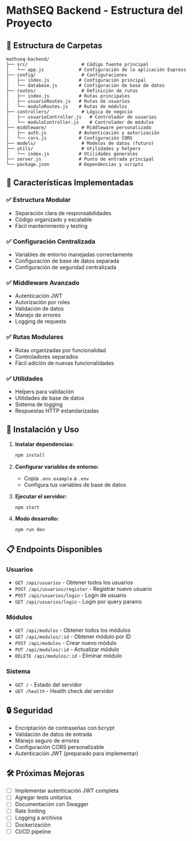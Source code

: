 # MathSEQ Backend - Estructura del Proyecto

## 📁 Estructura de Carpetas

```
mathseq-backend/
├── src/                    # Código fuente principal
│   └── app.js             # Configuración de la aplicación Express
├── config/                 # Configuraciones
│   ├── index.js           # Configuración principal
│   └── database.js        # Configuración de base de datos
├── routes/                 # Definición de rutas
│   ├── index.js           # Rutas principales
│   ├── usuarioRoutes.js   # Rutas de usuarios
│   └── moduloRoutes.js    # Rutas de módulos
├── controllers/            # Lógica de negocio
│   ├── usuarioController.js   # Controlador de usuarios
│   └── moduloController.js    # Controlador de módulos
├── middleware/             # Middleware personalizado
│   ├── auth.js            # Autenticación y autorización
│   └── cors.js            # Configuración CORS
├── models/                 # Modelos de datos (futuro)
├── utils/                  # Utilidades y helpers
│   └── index.js           # Utilidades generales
├── server.js              # Punto de entrada principal
└── package.json           # Dependencias y scripts
```

## 🚀 Características Implementadas

### ✅ Estructura Modular
- Separación clara de responsabilidades
- Código organizado y escalable
- Fácil mantenimiento y testing

### ✅ Configuración Centralizada
- Variables de entorno manejadas correctamente
- Configuración de base de datos separada
- Configuración de seguridad centralizada

### ✅ Middleware Avanzado
- Autenticación JWT
- Autorización por roles
- Validación de datos
- Manejo de errores
- Logging de requests

### ✅ Rutas Modulares
- Rutas organizadas por funcionalidad
- Controladores separados
- Fácil adición de nuevas funcionalidades

### ✅ Utilidades
- Helpers para validación
- Utilidades de base de datos
- Sistema de logging
- Respuestas HTTP estandarizadas

## 🔧 Instalación y Uso

1. **Instalar dependencias:**
   ```bash
   npm install
   ```

2. **Configurar variables de entorno:**
   - Copia `.env.example` a `.env`
   - Configura tus variables de base de datos

3. **Ejecutar el servidor:**
   ```bash
   npm start
   ```

4. **Modo desarrollo:**
   ```bash
   npm run dev
   ```

## 📋 Endpoints Disponibles

### Usuarios
- `GET /api/usuarios` - Obtener todos los usuarios
- `POST /api/usuarios/register` - Registrar nuevo usuario
- `POST /api/usuarios/login` - Login de usuario
- `GET /api/usuarios/login` - Login por query params

### Módulos
- `GET /api/modulos` - Obtener todos los módulos
- `GET /api/modulos/:id` - Obtener módulo por ID
- `POST /api/modulos` - Crear nuevo módulo
- `PUT /api/modulos/:id` - Actualizar módulo
- `DELETE /api/modulos/:id` - Eliminar módulo

### Sistema
- `GET /` - Estado del servidor
- `GET /health` - Health check del servidor

## 🔒 Seguridad

- Encriptación de contraseñas con bcrypt
- Validación de datos de entrada
- Manejo seguro de errores
- Configuración CORS personalizable
- Autenticación JWT (preparado para implementar)

## 🛠️ Próximas Mejoras

- [ ] Implementar autenticación JWT completa
- [ ] Agregar tests unitarios
- [ ] Documentación con Swagger
- [ ] Rate limiting
- [ ] Logging a archivos
- [ ] Dockerización
- [ ] CI/CD pipeline

